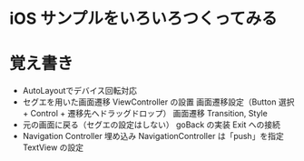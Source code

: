 # iOS サンプルをいろいろつくってみる


# 覚え書き

- AutoLayoutでデバイス回転対応
- セグエを用いた画面遷移
  ViewController の設置
  画面遷移設定（Button 選択 + Control + 遷移先へドラッグドロップ）
  画面遷移 Transition, Style
- 元の画面に戻る（セグエの設定はしない）
  goBack の実装
  Exit への接続
- Navigation Controller
  埋め込み
  NavigationController は「push」を指定
  TextView の設定
